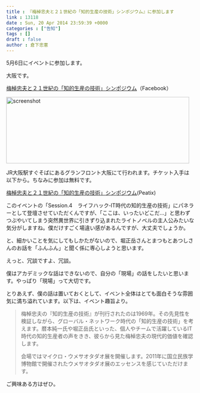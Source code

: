```yaml
---
title : 『梅棹忠夫と２１世紀の「知的生産の技術」シンポジウム』に参加します
link : 13118
date : Sun, 20 Apr 2014 23:59:39 +0000
categories : ["告知"]
tags : []
draft : false
author : 倉下忠憲
---
```


5月6日にイベントに参加します。

大阪です。

<a href="https://www.facebook.com/events/1486355491583235/?ref_dashboard_filter=upcoming" target="_blank">梅棹忠夫と２１世紀の「知的生産の技術」シンポジウム</a>（Facebook）

<a href="https://rashita.net/blog/wp-content/uploads/2014/04/screenshot2.png"><img src="https://rashita.net/blog/wp-content/uploads/2014/04/screenshot2.png" alt="screenshot" width="490" height="178" class="alignnone size-full wp-image-13120" /></a>


JR大阪駅すぐそばにあるグランフロント大阪にて行われます。チケット入手は以下から。ちなみに参加は無料です。

<a href="http://peatix.com/event/33760" target="_blank">梅棹忠夫と２１世紀の「知的生産の技術」シンポジウム</a>(Peatix)

このイベントの「Session.4　ライフハック‐IT時代の知的生産の技術」にパネラーとして登壇させていただくんですが、「ここは、いったいどこだ…」と思わずつぶやいてしまう突然異世界に引きずり込まれたライトノベルの主人公みたいな気分がしますね。僕だけすごく場違い感があるんですが、大丈夫でしょうか。

と、細かいことを気にしてもしかたがないので、堀正岳さんとまつもとあつしさんのお話を「ふんふん」と聞く係に専心しようと思います。

えっと、冗談ですよ、冗談。

僕はアカデミックな話はできないので、自分の「現場」の話をしたいと思います。やっぱり「現場」って大切です。

とりあえず、僕の話は置いておくとして、イベント全体はとても面白そうな雰囲気に満ち溢れています。以下は、イベント趣旨より。

<blockquote>
梅棹忠夫の『知的生産の技術』が刊行されたのは1969年。その先見性を検証しながら、グローバル・ネットワーク時代の「知的生産の技術」を考えます。暦本純一氏や堀正岳氏といった、個人やチームで活躍しているIT時代の知的生産者の声をきき、彼らから見た梅棹忠夫の現代的価値を確認します。

会場ではマイクロ・ウメサオタダオ展を開催します。2011年に国立民族学博物館で開催されたウメサオタダオ展のエッセンスを感じていただけます。
</blockquote>

ご興味ある方はぜひ。